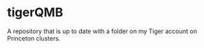 # tigerQMB

A repository that is up to date with a folder on my Tiger account on Princeton clusters.
